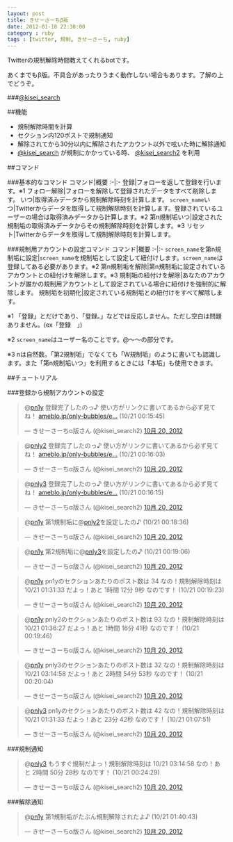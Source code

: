 ```yaml
---
layout: post
title: きせーさーちβ版	
date: 2012-01-18 22:30:00
category : ruby
tags : [twitter, 規制, きせーさーち, ruby]
---
```


Twitterの規制解除時間教えてくれるbotです。

あくまでもβ版。不具合があったりうまく動作しない場合もあります。了解の上でどうぞ。

###[@kisei_search](http://twitter.com/kisei_search "きせーさーちβ版")

##機能

* 規制解除時間を計算
* セクション内120ポストで規制通知
* 解除されてから30分以内に解除されたアカウント以外で呟いた時に解除通知
* [@kisei_search](http://twitter.com/kisei_search "きせーさーちβ版") が規制にかかっている時、 [@kisei_search2](http://twitter.com/kisei_search2 "きせーさーちβ版の規制垢") を利用

##コマンド

###基本的なコマンド
コマンド|概要
:-|:-
登録|フォローを返して登録を行います。※1
フォロー解除|フォローを解除して登録されたデータをすべて削除します。
いつ|取得済みデータから規制解除時刻を計算します。
`screen_name`いつ|Twitterからデータを取得して規制解除時刻を計算します。登録されているユーザーの場合は取得済みデータから計算します。※2
第n規制垢いつ|設定された規制垢の取得済みデータからその規制解除時刻を計算します。※3
リセット|Twitterからデータを取得して規制解除時刻を計算します。

###規制用アカウントの設定コマンド
コマンド|概要
:-|:-
`screen_name`を第n規制垢に設定|`screen_name`を規制垢として設定して紐付けします。`screen_name`は登録してある必要があります。※2
第n規制垢を解除|第n規制垢に設定されているアカウントとの紐付けを解除します。※3
規制垢の紐付けを解除|あなたのアカウントが誰かの規制用アカウントとして設定されている場合に紐付けを強制的に解除します。
規制垢を初期化|設定されている規制垢との紐付けをすべて解除します。

※1 「登録」とだけであり、「登録。」などでは反応しません。ただし空白は問題ありません。(ex「登録　」)

※2 `screen_name`はユーザー名のことです。@〜〜の部分です。

※3 nは自然数。「第2規制垢」でなくても「W規制垢」のように書いても認識します。また「第n規制垢いつ」を利用するときには「本垢」も使用できます。

##チュートリアル

###登録から規制アカウントの設定

<blockquote class="twitter-tweet" data-in-reply-to="259674252419141632" lang="ja"><p>@<a href="https://twitter.com/pn1y">pn1y</a> 登録完了したのっ♪ 使い方がリンクに書いてあるから必ず見てね！ <a href="http://t.co/ncqX9Nmc" title="http://ameblo.jp/only-bubbles/entry-11373645951.html">ameblo.jp/only-bubbles/e…</a> (10/21 00:15:45)</p>&mdash; きせーさーちα版さん (@kisei_search2) <a href="https://twitter.com/kisei_search2/status/259674276020486144" data-datetime="2012-10-20T15:15:46+00:00">10月 20, 2012</a></blockquote>
<blockquote class="twitter-tweet" data-in-reply-to="259674332517761024" lang="ja"><p>@<a href="https://twitter.com/pnly2">pnly2</a> 登録完了したのっ♪ 使い方がリンクに書いてあるから必ず見てね！ <a href="http://t.co/ncqX9Nmc" title="http://ameblo.jp/only-bubbles/entry-11373645951.html">ameblo.jp/only-bubbles/e…</a> (10/21 00:16:03)</p>&mdash; きせーさーちα版さん (@kisei_search2) <a href="https://twitter.com/kisei_search2/status/259674351509573632" data-datetime="2012-10-20T15:16:04+00:00">10月 20, 2012</a></blockquote>
<blockquote class="twitter-tweet" data-in-reply-to="259674376977387521" lang="ja"><p>@<a href="https://twitter.com/pnly3">pnly3</a> 登録完了したのっ♪ 使い方がリンクに書いてあるから必ず見てね！ <a href="http://t.co/ncqX9Nmc" title="http://ameblo.jp/only-bubbles/entry-11373645951.html">ameblo.jp/only-bubbles/e…</a> (10/21 00:16:15)</p>&mdash; きせーさーちα版さん (@kisei_search2) <a href="https://twitter.com/kisei_search2/status/259674399400136704" data-datetime="2012-10-20T15:16:15+00:00">10月 20, 2012</a></blockquote>
<blockquote class="twitter-tweet" data-in-reply-to="259674986111963136" lang="ja"><p>@<a href="https://twitter.com/pn1y">pn1y</a> 第1規制垢に@<a href="https://twitter.com/pnly2">pnly2</a>を設定したの♪ (10/21 00:18:36)</p>&mdash; きせーさーちα版さん (@kisei_search2) <a href="https://twitter.com/kisei_search2/status/259674990323064832" data-datetime="2012-10-20T15:18:36+00:00">10月 20, 2012</a></blockquote>
<blockquote class="twitter-tweet" data-in-reply-to="259675114789040129" lang="ja"><p>@<a href="https://twitter.com/pn1y">pn1y</a> 第2規制垢に@<a href="https://twitter.com/pnly3">pnly3</a>を設定したの♪ (10/21 00:19:06)</p>&mdash; きせーさーちα版さん (@kisei_search2) <a href="https://twitter.com/kisei_search2/status/259675120065454081" data-datetime="2012-10-20T15:19:07+00:00">10月 20, 2012</a></blockquote>
<blockquote class="twitter-tweet" data-in-reply-to="259675186268352512" lang="ja"><p>@<a href="https://twitter.com/pn1y">pn1y</a> pn1yのセクションあたりのポスト数は 34 なの！規制解除時刻は 10/21 01:31:33 だよっ！あと 1時間 12分 9秒 なのです！ (10/21 00:19:23)</p>&mdash; きせーさーちα版さん (@kisei_search2) <a href="https://twitter.com/kisei_search2/status/259675189955145730" data-datetime="2012-10-20T15:19:24+00:00">10月 20, 2012</a></blockquote>
<blockquote class="twitter-tweet" data-in-reply-to="259675281055440897" lang="ja"><p>@<a href="https://twitter.com/pn1y">pn1y</a> pnly2のセクションあたりのポスト数は 93 なの！規制解除時刻は 10/21 01:36:27 だよっ！あと 1時間 16分 41秒 なのです！ (10/21 00:19:46)</p>&mdash; きせーさーちα版さん (@kisei_search2) <a href="https://twitter.com/kisei_search2/status/259675286663204864" data-datetime="2012-10-20T15:19:47+00:00">10月 20, 2012</a></blockquote>
<blockquote class="twitter-tweet" data-in-reply-to="259675357291098114" lang="ja"><p>@<a href="https://twitter.com/pn1y">pn1y</a> pnly3のセクションあたりのポスト数は 32 なの！規制解除時刻は 10/21 03:14:58 だよっ！あと 2時間 54分 53秒 なのです！ (10/21 00:20:04)</p>&mdash; きせーさーちα版さん (@kisei_search2) <a href="https://twitter.com/kisei_search2/status/259675361485398016" data-datetime="2012-10-20T15:20:05+00:00">10月 20, 2012</a></blockquote>
<blockquote class="twitter-tweet" data-in-reply-to="259687380255125505" lang="ja"><p>@<a href="https://twitter.com/pnly3">pnly3</a> pn1yのセクションあたりのポスト数は 42 なの！規制解除時刻は 10/21 01:31:33 だよっ！あと 23分 42秒 なのです！ (10/21 01:07:51)</p>&mdash; きせーさーちα版さん (@kisei_search2) <a href="https://twitter.com/kisei_search2/status/259687385724514305" data-datetime="2012-10-20T16:07:52+00:00">10月 20, 2012</a></blockquote>

###規制通知

<blockquote class="twitter-tweet" data-in-reply-to="259676470635532289" lang="ja"><p>@<a href="https://twitter.com/pnly3">pnly3</a> もうすぐ規制だよっ！規制解除時刻は 10/21 03:14:58 なの！あと 2時間 50分 28秒 なのです！ (10/21 00:24:29)</p>&mdash; きせーさーちα版さん (@kisei_search2) <a href="https://twitter.com/kisei_search2/status/259676474267811841" data-datetime="2012-10-20T15:24:30+00:00">10月 20, 2012</a></blockquote>

###解除通知

<blockquote class="twitter-tweet" data-in-reply-to="259695653842731010" lang="ja"><p>@<a href="https://twitter.com/pn1y">pn1y</a> 第1規制垢がたぶん規制解除されたよ♪ (10/21 01:40:43)</p>&mdash; きせーさーちα版さん (@kisei_search2) <a href="https://twitter.com/kisei_search2/status/259695659354046464" data-datetime="2012-10-20T16:40:44+00:00">10月 20, 2012</a></blockquote>
